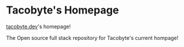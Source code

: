 # Tacobyte's Homepage

[tacobyte.dev](https://tacobyte.dev)'s homepage!

The Open source full stack repository for Tacobyte's current hompage!
